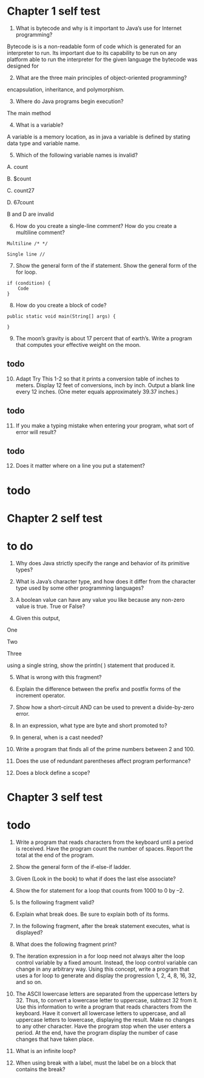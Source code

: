 # Chapter 1 self test
1. What is bytecode and why is it important to Java’s use for Internet programming? 

Bytecode is is a non-readable form of code which is generated for an interpreter to run. 
Its important due to its capability to be run on any platform able to run the interpreter for the given language 
the bytecode was designed for

2. What are the three main principles of object-oriented programming?

encapsulation, inheritance, and polymorphism.

3. Where do Java programs begin execution?

The main method

4. What is a variable?

A variable is a memory location, as in java a variable is defined by stating data type and variable name.

5. Which of the following variable names is invalid?

A. count

B. $count

C. count27

D. 67count

B and D are invalid

6. How do you create a single-line comment? How do you create a multiline comment?
```
Multiline /* */

Single line //
```
7. Show the general form of the if statement. Show the general form of the for loop.
```
if (condition) {
    Code
}
```
8. How do you create a block of code?
```
public static void main(String[] args) {

}
```
9. The moon’s gravity is about 17 percent that of earth’s. Write a program that computes your effective weight on the moon.

## todo

10. Adapt Try This 1-2 so that it prints a conversion table of inches to meters. Display 12 feet of conversions, inch by inch. Output a blank line every 12 inches. (One meter equals approximately 39.37 inches.)

## todo

11. If you make a typing mistake when entering your program, what sort of error will result?

## todo

12. Does it matter where on a line you put a statement?

# todo

# Chapter 2 self test

# to do

1. Why does Java strictly specify the range and behavior of its primitive types?

2. What is Java’s character type, and how does it differ from the character type used by some other programming languages?

3. A boolean value can have any value you like because any non-zero value is true. True or False?

4. Given this output, 

One

Two

Three


using a single string, show the println( ) statement that produced it.

5. What is wrong with this fragment?



6. Explain the difference between the prefix and postfix forms of the increment operator.

7. Show how a short-circuit AND can be used to prevent a divide-by-zero error.

8. In an expression, what type are byte and short promoted to?

9. In general, when is a cast needed?

10. Write a program that finds all of the prime numbers between 2 and 100.

11. Does the use of redundant parentheses affect program performance?

12. Does a block define a scope?


# Chapter 3 self test
# todo
1. Write a program that reads characters from the keyboard until a period is received. Have the program count the number of spaces. Report the total at the end of the program.

2. Show the general form of the if-else-if ladder.

3. Given (Look in the book) to what if does the last else associate?

4. Show the for statement for a loop that counts from 1000 to 0 by –2.

5. Is the following fragment valid?

6. Explain what break does. Be sure to explain both of its forms.

7. In the following fragment, after the break statement executes, what is displayed?

8. What does the following fragment print?

9. The iteration expression in a for loop need not always alter the loop control variable by a fixed amount. Instead, the loop control variable can change in any arbitrary way. Using this concept, write a program that uses a for loop to generate and display the progression 1, 2, 4, 8, 16, 32, and so on.

10. The ASCII lowercase letters are separated from the uppercase letters by 32. Thus, to convert a lowercase letter to uppercase, subtract 32 from it. Use this information to write a program that reads characters from the keyboard. Have it convert all lowercase letters to uppercase, and all uppercase letters to lowercase, displaying the result. Make no changes to any other character. Have the program stop when the user enters a period. At the end, have the program display the number of case changes that have taken place.

11. What is an infinite loop?

12. When using break with a label, must the label be on a block that contains the break?
